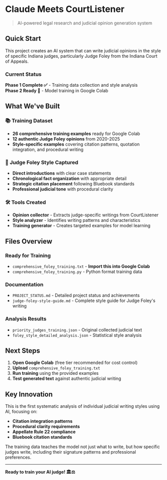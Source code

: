 # Claude Meets CourtListener

> AI-powered legal research and judicial opinion generation system

## Quick Start

This project creates an AI system that can write judicial opinions in the style of specific Indiana judges, particularly Judge Foley from the Indiana Court of Appeals.

### Current Status
**Phase 1 Complete ✅** - Training data collection and style analysis  
**Phase 2 Ready 🔄** - Model training in Google Colab

## What We've Built

### 📚 **Training Dataset**
- **26 comprehensive training examples** ready for Google Colab
- **12 authentic Judge Foley opinions** from 2020-2025
- **Style-specific examples** covering citation patterns, quotation integration, and procedural writing

### 🎯 **Judge Foley Style Captured**
- **Direct introductions** with clear case statements
- **Chronological fact organization** with appropriate detail
- **Strategic citation placement** following Bluebook standards
- **Professional judicial tone** with procedural clarity

### 🛠️ **Tools Created**
- **Opinion collector** - Extracts judge-specific writings from CourtListener
- **Style analyzer** - Identifies writing patterns and characteristics  
- **Training generator** - Creates targeted examples for model learning

## Files Overview

### **Ready for Training**
- `comprehensive_foley_training.txt` - **Import this into Google Colab**
- `comprehensive_foley_training.py` - Python format training data

### **Documentation**
- `PROJECT_STATUS.md` - Detailed project status and achievements
- `judge-foley-style-guide.md` - Complete style guide for Judge Foley's writing

### **Analysis Results**
- `priority_judges_training.json` - Original collected judicial text
- `foley_style_detailed_analysis.json` - Statistical style analysis

## Next Steps

1. **Open Google Colab** (free tier recommended for cost control)
2. **Upload** `comprehensive_foley_training.txt`
3. **Run training** using the provided examples
4. **Test generated text** against authentic judicial writing

## Key Innovation

This is the first systematic analysis of individual judicial writing styles using AI, focusing on:
- **Citation integration patterns**
- **Procedural clarity requirements**
- **Appellate Rule 22 compliance**
- **Bluebook citation standards**

The training data teaches the model not just what to write, but how specific judges write, including their signature patterns and professional preferences.

---

**Ready to train your AI judge! 🏛️⚖️**